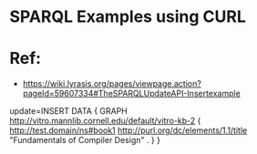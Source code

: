 # SPARQL Examples using CURL

# Ref: 
* https://wiki.lyrasis.org/pages/viewpage.action?pageId=59607334#TheSPARQLUpdateAPI-Insertexample
 
update=INSERT DATA {
   GRAPH <http://vitro.mannlib.cornell.edu/default/vitro-kb-2> {
      <http://test.domain/ns#book1>
          <http://purl.org/dc/elements/1.1/title>
          "Fundamentals of Compiler Design" .
    }
}
